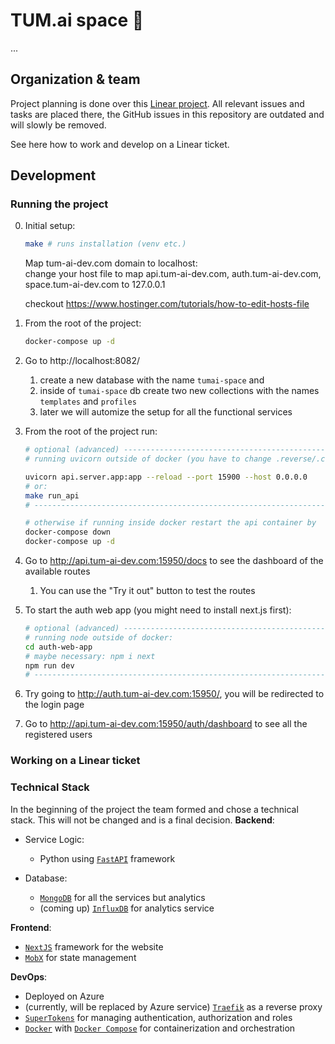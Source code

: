 # TUM.ai space 🚀
...

## Organization & team
Project planning is done over this [Linear project](https://linear.app/tum-ai/project/tumai-space-5b8716e29acb). All relevant issues and tasks are placed there, the GitHub issues in this repository are outdated and will slowly be removed.

See here how to work and develop on a Linear ticket.

## Development

### Running the project
0. Initial setup:
    ```bash
    make # runs installation (venv etc.)
    ```
    Map tum-ai-dev.com domain to localhost:<br>
    change your host file to map api.tum-ai-dev.com, auth.tum-ai-dev.com, space.tum-ai-dev.com to 127.0.0.1

    checkout https://www.hostinger.com/tutorials/how-to-edit-hosts-file

1. From the root of the project:
    ```bash
    docker-compose up -d
    ```
2. Go to http://localhost:8082/
   1. create a new database with the name `tumai-space` and
   2. inside of `tumai-space` db create two new collections with the names `templates` and `profiles`
   3. later we will automize the setup for all the functional services
3. From the root of the project run:
    ```bash
    # optional (advanced) ----------------------------------------------------
    # running uvicorn outside of docker (you have to change .reverse/.config/config.yml) to use your local ip as upstream server (in 'services' section)

    uvicorn api.server.app:app --reload --port 15900 --host 0.0.0.0
    # or: 
    make run_api
    # ------------------------------------------------------------------------

    # otherwise if running inside docker restart the api container by
    docker-compose down
    docker-compose up -d
    ```

4. Go to http://api.tum-ai-dev.com:15950/docs to see the dashboard of the available routes
   1. You can use the "Try it out" button to test the routes
5. To start the auth web app (you might need to install next.js first):
    ```bash
    # optional (advanced) ----------------------------------------------------
    # running node outside of docker:
    cd auth-web-app
    # maybe necessary: npm i next
    npm run dev
    # ------------------------------------------------------------------------
    ```
6. Try going to http://auth.tum-ai-dev.com:15950/, you will be redirected to the login page
7. Go to http://api.tum-ai-dev.com:15950/auth/dashboard to see all the registered users

### Working on a Linear ticket

### Technical Stack
In the beginning of the project the team formed and chose a technical stack. This will not be changed and is a final decision. 
**Backend**: 
  - Service Logic:

    - Python using [`FastAPI`](https://github.com/tiangolo/fastapi) framework
  - Database:
    - [`MongoDB`](https://www.mongodb.com/) for all the services but analytics
    - (coming up) [`InfluxDB`](https://www.influxdata.com/) for analytics service

**Frontend**:
- [`NextJS`](https://nextjs.org/) framework for the website
-  [`MobX`](https://mobx.js.org) for state management

**DevOps**:
- Deployed on Azure
- (currently, will be replaced by Azure service) [`Traefik`](https://traefik.io/) as a reverse proxy 
- [`SuperTokens`](https://supertokens.com/) for managing authentication, authorization and roles
- [`Docker`](https://www.docker.com/) with [`Docker Compose`](https://docs.docker.com/compose/) for containerization and orchestration
